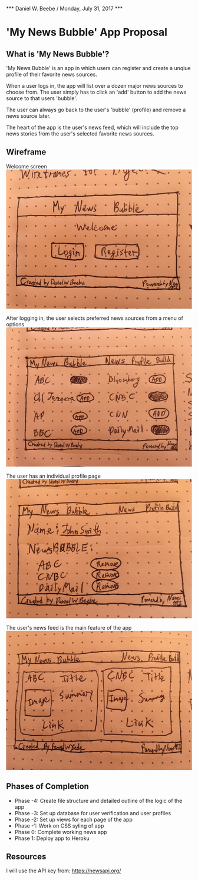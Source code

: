 *** Daniel W. Beebe / Monday, July 31, 2017 ***

# 'My News Bubble' App Proposal

## What is 'My News Bubble'?

'My News Bubble' is an app in which users can register and create a unqiue profile of their favorite news sources.

When a user logs in, the app will list over a dozen major news sources to choose from. The user simply has to click an 'add' button to add the news source to that users 'bubble'.

The user can always go back to the user's 'bubble' (profile) and remove a news source later.

The heart of the app is the user's news feed, which will include the top news stories from the user's selected favorite news sources.

## Wireframe

Welcome screen
<img src="images/welcome-screen.JPG">

After logging in, the user selects preferred news sources from a menu of options
<img src="images/news-sources.JPG">

The user has an individual profile page
<img src="images/user-profile.JPG">

The user's news feed is the main feature of the app
<img src="images/news-feed.JPG">

## Phases of Completion

* Phase -4: Create file structure and detailed outline of the logic of the app
* Phase -3: Set up database for user verification and user profiles
* Phase -2: Set up views for each page of the app
* Phase -1: Work on CSS syling of app
* Phase 0: Complete working news app
* Phase 1: Deploy app to Heroku

## Resources

I will use the API key from: https://newsapi.org/


